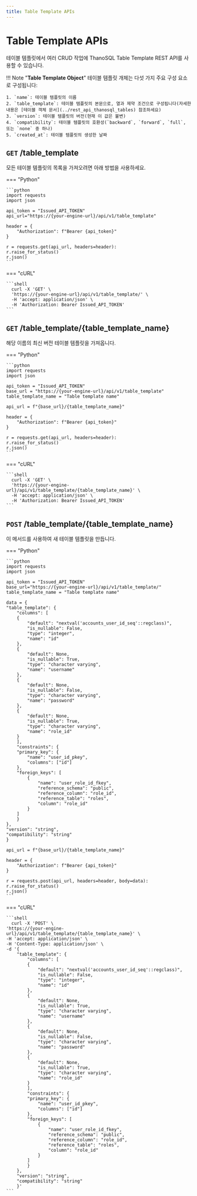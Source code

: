 ```yaml
---
title: Table Template APIs
---
```


# **Table Template APIs**

테이블 템플릿에서 여러 CRUD 작업에 ThanoSQL Table Template REST API를 사용할 수 있습니다.

!!! Note "__Table Template Object__"
    테이블 템플릿 개체는 다섯 가지 주요 구성 요소로 구성됩니다:

    1. `name`: 테이블 템플릿의 이름
    2. `table_template`: 테이블 템플릿의 본문으로, 열과 제약 조건으로 구성됩니다(자세한 내용은 [테이블 객체 문서](../rest_api_thanosql_tables) 참조하세요)
    3. `version`: 테이블 템플릿의 버전(현재 이 값은 불변)
    4. `compatibility`: 테이블 템플릿의 호환성(`backward`, `forward`, `full`, 또는 `none` 중 하나)
    5. `created_at`: 테이블 템플릿의 생성한 날짜


## **`GET` /table_template**

모든 테이블 템플릿의 목록을 가져오려면 아래 방법을 사용하세요.

=== "Python"

    ```python
    import requests
    import json

    api_token = "Issued_API_TOKEN"
    api_url="https://{your-engine-url}/api/v1/table_template"

    header = {
        "Authorization": f"Bearer {api_token}"
    }

    r = requests.get(api_url, headers=header):
    r.raise_for_status()
    r.json()
    ```

=== "cURL"

    ```shell
      curl -X 'GET' \
      'https://{your-engine-url}/api/v1/table_template/' \
      -H 'accept: application/json' \
      -H 'Authorization: Bearer Issued_API_TOKEN'
    ```


## **`GET` /table_template/{table_template_name}**

해당 이름의 최신 버전 테이블 템플릿을 가져옵니다.

=== "Python"

    ```python
    import requests
    import json

    api_token = "Issued_API_TOKEN"
    base_url = "https://{your-engine-url}/api/v1/table_template"
    table_template_name = "Table template name"

    api_url = f"{base_url}/{table_template_name}"

    header = {
        "Authorization": f"Bearer {api_token}"
    }

    r = requests.get(api_url, headers=header):
    r.raise_for_status()
    r.json()
    ```

=== "cURL"

    ```shell
      curl -X 'GET' \
      'https://{your-engine-url}/api/v1/table_template/{table_template_name}' \
      -H 'accept: application/json' \
      -H 'Authorization: Bearer Issued_API_TOKEN'
    ```


## **`POST` /table_template/{table_template_name}**

이 메서드를 사용하여 새 테이블 템플릿을 만듭니다.

=== "Python"

    ```python
    import requests
    import json

    api_token = "Issued_API_TOKEN"
    base_url="https://{your-engine-url}/api/v1/table_template/"
    table_template_name = "Table template name"

    data = {
    "table_template": {
        "columns": [
        {
            "default": "nextval('accounts_user_id_seq'::regclass)",
            "is_nullable": False,
            "type": "integer",
            "name": "id"
        },
        {
            "default": None,
            "is_nullable": True,
            "type": "character varying",
            "name": "username"
        },
        {
            "default": None,
            "is_nullable": False,
            "type": "character varying",
            "name": "password"
        },
        {
            "default": None,
            "is_nullable": True,
            "type": "character varying",
            "name": "role_id"
        }
        ],
        "constraints": {
        "primary_key": {
            "name": "user_id_pkey",
            "columns": ["id"]
        },
        "foreign_keys": [
            {
                "name": "user_role_id_fkey",
                "reference_schema": "public",
                "reference_column": "role_id",
                "reference_table": "roles",
                "column": "role_id"
            }
        ]
        }
    },
    "version": "string",
    "compatibility": "string"
    }

    api_url = f"{base_url}/{table_template_name}"

    header = {
        "Authorization": f"Bearer {api_token}"
    }

    r = requests.post(api_url, headers=header, body=data):
    r.raise_for_status()
    r.json()
    ```

=== "cURL"

    ```shell
      curl -X 'POST' \
    'https://{your-engine-url}/api/v1/table_template/{table_template_name}' \
    -H 'accept: application/json' \
    -H 'Content-Type: application/json' \
    -d '{
        "table_template": {
            "columns": [
            {
                "default": "nextval('accounts_user_id_seq'::regclass)",
                "is_nullable": False,
                "type": "integer",
                "name": "id"
            },
            {
                "default": None,
                "is_nullable": True,
                "type": "character varying",
                "name": "username"
            },
            {
                "default": None,
                "is_nullable": False,
                "type": "character varying",
                "name": "password"
            },
            {
                "default": None,
                "is_nullable": True,
                "type": "character varying",
                "name": "role_id"
            }
            ],
            "constraints": {
            "primary_key": {
                "name": "user_id_pkey",
                "columns": ["id"]
            },
            "foreign_keys": [
                {
                    "name": "user_role_id_fkey",
                    "reference_schema": "public",
                    "reference_column": "role_id",
                    "reference_table": "roles",
                    "column": "role_id"
                }
            ]
            }
        },
        "version": "string",
        "compatibility": "string"
        }'
    ```
